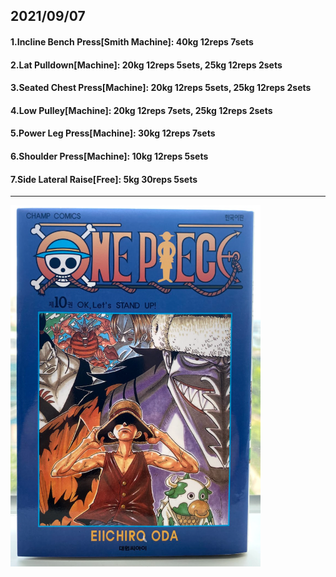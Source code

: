 ## 2021/09/07
#### 1.Incline Bench Press\[Smith Machine\]: 40kg 12reps 7sets
#### 2.Lat Pulldown\[Machine\]: 20kg 12reps 5sets, 25kg 12reps 2sets
#### 3.Seated Chest Press\[Machine\]: 20kg 12reps 5sets, 25kg 12reps 2sets
#### 4.Low Pulley\[Machine\]: 20kg 12reps 7sets, 25kg 12reps 2sets
#### 5.Power Leg Press\[Machine\]: 30kg 12reps 7sets
#### 6.Shoulder Press\[Machine\]: 10kg 12reps 5sets
#### 7.Side Lateral Raise\[Free\]: 5kg 30reps 5sets


---
<img src='./_resources/__0010.png' width='400px' />
